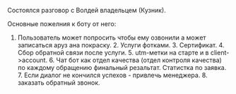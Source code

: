 Состоялся разговор с Волдей владельцем (Кузник).

Основные пожелния к боту от него:

1. Пользователь может попросить чтобы ему озвонили а может записаться аруз ана покраску. 2. Услуги фотками. 3. Сертификат. 4. Сбор обратной связи после услуги. 5. utm-метки на старте и в client->account. 6. Чат бот как
  отдел качества (отдел контроля качества) по каждому обращению финальный резальтат. Статистка по заявка. 7. Если диалог не кончился успехов - привлечь менеджера. 8. заказать обратный звонок.

